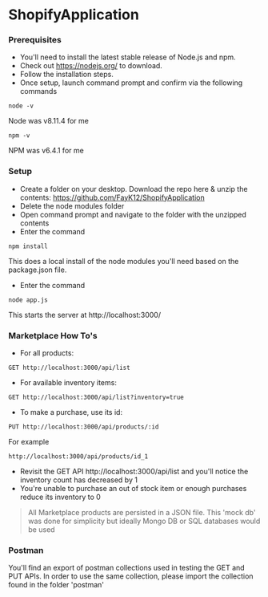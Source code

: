 # ShopifyApplication

### Prerequisites
* You'll need to install the latest stable release of Node.js and npm. 
* Check out https://nodejs.org/ to download. 
* Follow the installation steps.
* Once setup, launch command prompt and confirm via the following commands
```
node -v 
```
Node was v8.11.4 for me 
```
npm -v 
``` 
NPM was v6.4.1 for me

### Setup
* Create a folder on your desktop. Download the repo here & unzip the contents: https://github.com/FayK12/ShopifyApplication
* Delete the node modules folder
* Open command prompt and navigate to the folder with the unzipped contents
* Enter the command 
```
npm install
```
This does a local install of the node modules you'll need based on the package.json file.

* Enter the command 
```
node app.js
```
This starts the server at http://localhost:3000/

### Marketplace How To's
* For all products:
```
GET http://localhost:3000/api/list
```
* For available inventory items:
```
GET http://localhost:3000/api/list?inventory=true
```
* To make a purchase, use its id: 
```
PUT http://localhost:3000/api/products/:id
```
For example
```
http://localhost:3000/api/products/id_1
```

* Revisit the GET API http://localhost:3000/api/list and you'll notice the inventory count has decreased by 1
* You're unable to purchase an out of stock item or enough purchases reduce its inventory to 0
> All Marketplace products are persisted in a JSON file. This 'mock db' was done for simplicity but ideally Mongo DB or SQL databases would be used 

### Postman

You'll find an export of postman collections used in testing the GET and PUT APIs. In order to use the same collection, please import the collection found in the folder 'postman'
